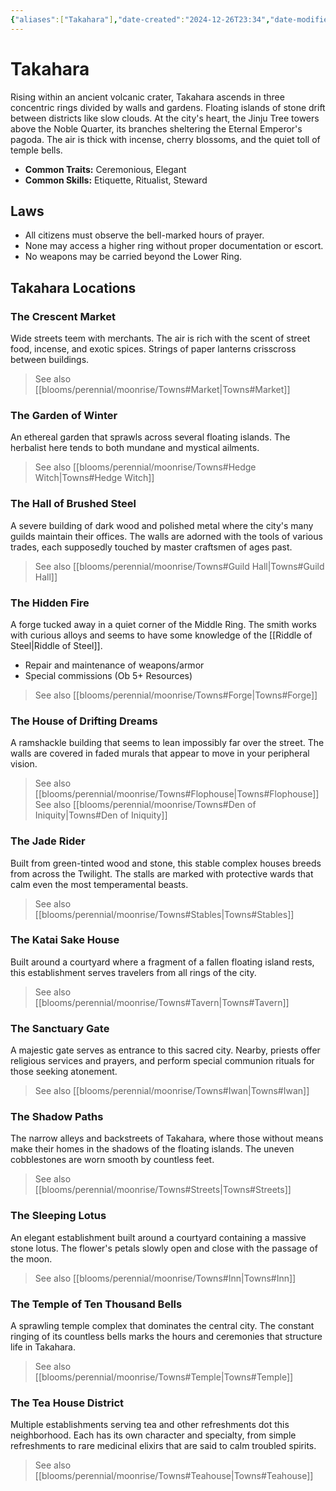 ```yaml
---
{"aliases":["Takahara"],"date-created":"2024-12-26T23:34","date-modified":"2024-12-27T07:07","dg-publish":true,"tags":["moonrise","moonrise/place","moonrise/the-forest"],"title":"Takahara","permalink":"//takahara/","dgPassFrontmatter":true}
---
```



# Takahara

Rising within an ancient volcanic crater, Takahara ascends in three concentric rings divided by walls and gardens. Floating islands of stone drift between districts like slow clouds. At the city's heart, the Jinju Tree towers above the Noble Quarter, its branches sheltering the Eternal Emperor's pagoda. The air is thick with incense, cherry blossoms, and the quiet toll of temple bells.

- **Common Traits:** Ceremonious, Elegant
- **Common Skills:** Etiquette, Ritualist, Steward

## Laws

- All citizens must observe the bell-marked hours of prayer.
- None may access a higher ring without proper documentation or escort.
- No weapons may be carried beyond the Lower Ring.

## Takahara Locations

### The Crescent Market

Wide streets teem with merchants. The air is rich with the scent of street food, incense, and exotic spices. Strings of paper lanterns crisscross between buildings.

> See also [[blooms/perennial/moonrise/Towns#Market\|Towns#Market]]

### The Garden of Winter

An ethereal garden that sprawls across several floating islands. The herbalist here tends to both mundane and mystical ailments.

> See also [[blooms/perennial/moonrise/Towns#Hedge Witch\|Towns#Hedge Witch]]

### The Hall of Brushed Steel

A severe building of dark wood and polished metal where the city's many guilds maintain their offices. The walls are adorned with the tools of various trades, each supposedly touched by master craftsmen of ages past.

> See also [[blooms/perennial/moonrise/Towns#Guild Hall\|Towns#Guild Hall]]

### The Hidden Fire

A forge tucked away in a quiet corner of the Middle Ring. The smith works with curious alloys and seems to have some knowledge of the [[Riddle of Steel\|Riddle of Steel]].

- Repair and maintenance of weapons/armor
- Special commissions (Ob 5+ Resources)

> See also [[blooms/perennial/moonrise/Towns#Forge\|Towns#Forge]]

### The House of Drifting Dreams

A ramshackle building that seems to lean impossibly far over the street. The walls are covered in faded murals that appear to move in your peripheral vision.

> See also [[blooms/perennial/moonrise/Towns#Flophouse\|Towns#Flophouse]]
> See also [[blooms/perennial/moonrise/Towns#Den of Iniquity\|Towns#Den of Iniquity]]

### The Jade Rider

Built from green-tinted wood and stone, this stable complex houses breeds from across the Twilight. The stalls are marked with protective wards that calm even the most temperamental beasts.

> See also [[blooms/perennial/moonrise/Towns#Stables\|Towns#Stables]]

### The Katai Sake House

Built around a courtyard where a fragment of a fallen floating island rests, this establishment serves travelers from all rings of the city.

> See also [[blooms/perennial/moonrise/Towns#Tavern\|Towns#Tavern]]

### The Sanctuary Gate

A majestic gate serves as entrance to this sacred city. Nearby, priests offer religious services and prayers, and perform special communion rituals for those seeking atonement.

> See also [[blooms/perennial/moonrise/Towns#Iwan\|Towns#Iwan]]

### The Shadow Paths

The narrow alleys and backstreets of Takahara, where those without means make their homes in the shadows of the floating islands. The uneven cobblestones are worn smooth by countless feet.

> See also [[blooms/perennial/moonrise/Towns#Streets\|Towns#Streets]]

### The Sleeping Lotus

An elegant establishment built around a courtyard containing a massive stone lotus. The flower's petals slowly open and close with the passage of the moon.

> See also [[blooms/perennial/moonrise/Towns#Inn\|Towns#Inn]]

### The Temple of Ten Thousand Bells

A sprawling temple complex that dominates the central city. The constant ringing of its countless bells marks the hours and ceremonies that structure life in Takahara.

> See also [[blooms/perennial/moonrise/Towns#Temple\|Towns#Temple]]

### The Tea House District

Multiple establishments serving tea and other refreshments dot this neighborhood. Each has its own character and specialty, from simple refreshments to rare medicinal elixirs that are said to calm troubled spirits.

> See also [[blooms/perennial/moonrise/Towns#Teahouse\|Towns#Teahouse]]
